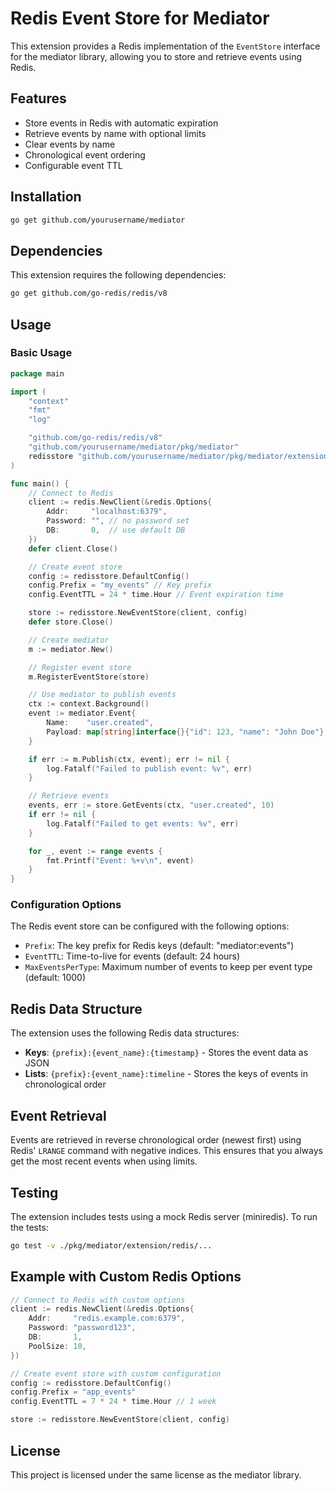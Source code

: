 # Redis Event Store for Mediator

This extension provides a Redis implementation of the `EventStore` interface for the mediator library, allowing you to store and retrieve events using Redis.

## Features

- Store events in Redis with automatic expiration
- Retrieve events by name with optional limits
- Clear events by name
- Chronological event ordering
- Configurable event TTL

## Installation

```bash
go get github.com/yourusername/mediator
```

## Dependencies

This extension requires the following dependencies:

```bash
go get github.com/go-redis/redis/v8
```

## Usage

### Basic Usage

```go
package main

import (
	"context"
	"fmt"
	"log"

	"github.com/go-redis/redis/v8"
	"github.com/yourusername/mediator/pkg/mediator"
	redisstore "github.com/yourusername/mediator/pkg/mediator/extension/redis"
)

func main() {
	// Connect to Redis
	client := redis.NewClient(&redis.Options{
		Addr:     "localhost:6379",
		Password: "", // no password set
		DB:       0,  // use default DB
	})
	defer client.Close()

	// Create event store
	config := redisstore.DefaultConfig()
	config.Prefix = "my_events" // Key prefix
	config.EventTTL = 24 * time.Hour // Event expiration time

	store := redisstore.NewEventStore(client, config)
	defer store.Close()

	// Create mediator
	m := mediator.New()

	// Register event store
	m.RegisterEventStore(store)

	// Use mediator to publish events
	ctx := context.Background()
	event := mediator.Event{
		Name:    "user.created",
		Payload: map[string]interface{}{"id": 123, "name": "John Doe"},
	}

	if err := m.Publish(ctx, event); err != nil {
		log.Fatalf("Failed to publish event: %v", err)
	}

	// Retrieve events
	events, err := store.GetEvents(ctx, "user.created", 10)
	if err != nil {
		log.Fatalf("Failed to get events: %v", err)
	}

	for _, event := range events {
		fmt.Printf("Event: %+v\n", event)
	}
}
```

### Configuration Options

The Redis event store can be configured with the following options:

- `Prefix`: The key prefix for Redis keys (default: "mediator:events")
- `EventTTL`: Time-to-live for events (default: 24 hours)
- `MaxEventsPerType`: Maximum number of events to keep per event type (default: 1000)

## Redis Data Structure

The extension uses the following Redis data structures:

- **Keys**: `{prefix}:{event_name}:{timestamp}` - Stores the event data as JSON
- **Lists**: `{prefix}:{event_name}:timeline` - Stores the keys of events in chronological order

## Event Retrieval

Events are retrieved in reverse chronological order (newest first) using Redis' `LRANGE` command with negative indices. This ensures that you always get the most recent events when using limits.

## Testing

The extension includes tests using a mock Redis server (miniredis). To run the tests:

```bash
go test -v ./pkg/mediator/extension/redis/...
```

## Example with Custom Redis Options

```go
// Connect to Redis with custom options
client := redis.NewClient(&redis.Options{
    Addr:     "redis.example.com:6379",
    Password: "password123",
    DB:       1,
    PoolSize: 10,
})

// Create event store with custom configuration
config := redisstore.DefaultConfig()
config.Prefix = "app_events"
config.EventTTL = 7 * 24 * time.Hour // 1 week

store := redisstore.NewEventStore(client, config)
```

## License

This project is licensed under the same license as the mediator library.

